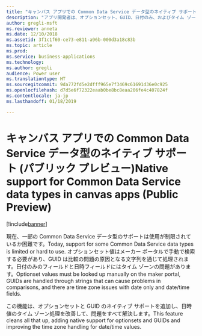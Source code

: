 ```yaml
---
title: "キャンバス アプリでの Common Data Service データ型のネイティブ サポート"
description: "アプリ開発者は、オプションセット、GUID、日付のみ、およびタイム ゾーンなしの日付のみのデータ型を簡単に処理できます。"
author: gregli-msft
ms.reviewer: anneta
ms.date: 12/10/2018
ms.assetid: 3f1c1f60-ce73-e811-a96b-000d3a18c83b
ms.topic: article
ms.prod: 
ms.service: business-applications
ms.technology: 
ms.author: gregli
audience: Power user
ms.translationtype: HT
ms.sourcegitcommit: 9da772fd5e2dfff965e7f3469c61691d36e0c925
ms.openlocfilehash: d7d5e6f72322eaab0be8bc8eaa206fe4c407824f
ms.contentlocale: ja-jp
ms.lasthandoff: 01/18/2019

---
```

# <a name="native-support-for-common-data-service-data-types-in-canvas-apps-public-preview"></a><span data-ttu-id="01e9c-103">キャンバス アプリでの Common Data Service データ型のネイティブ サポート (パブリック プレビュー)</span><span class="sxs-lookup"><span data-stu-id="01e9c-103">Native support for Common Data Service data types in canvas apps (Public Preview)</span></span>


[!include[banner](../../includes/banner.md)]

<span data-ttu-id="01e9c-104">現在、一部の Common Data Service データ型のサポートは使用が制限されているか困難です。</span><span class="sxs-lookup"><span data-stu-id="01e9c-104">Today, support for some Common Data Service data types is limited or hard to use.</span></span> <span data-ttu-id="01e9c-105">オプションセット値はメーカー ポータルで手動で検索する必要があり、GUID は比較の問題の原因となる文字列を通じて処理されます。日付のみのフィールドと日時フィールドにはタイム ゾーンの問題があります。</span><span class="sxs-lookup"><span data-stu-id="01e9c-105">Optionset values must be looked up manually on the maker portal, GUIDs are handled through strings that can cause problems in comparisons, and there are time zone issues with date only and date/time fields.</span></span>

<span data-ttu-id="01e9c-106">この機能は、オプションセットと GUID のネイティブ サポートを追加し、日時値のタイム ゾーン処理を改善して、問題をすべて解決します。</span><span class="sxs-lookup"><span data-stu-id="01e9c-106">This feature cleans all that up, adding native support for optionsets and GUIDs and improving the time zone handling for date/time values.</span></span>

